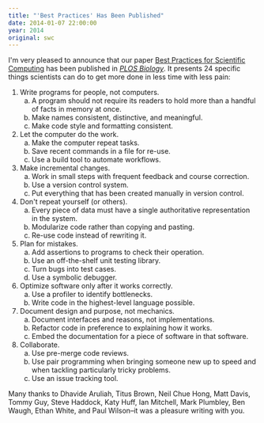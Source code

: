 ```yaml
---
title: "'Best Practices' Has Been Published"
date: 2014-01-07 22:00:00
year: 2014
original: swc
---
```

<p>
  I'm very pleased to announce that our paper
  <a href="http://www.plosbiology.org/article/info%3Adoi%2F10.1371%2Fjournal.pbio.1001745">Best Practices for Scientific Computing</a>
  has been published in <a href="http://www.plosbiology.org/"><cite>PLOS Biology</cite></a>.
  It presents 24 specific things scientists can do to get more done in less time with less pain:
</p>
<ol>
  <li>Write programs for people, not computers.
    <ol type="a">
      <li>A program should not require its readers to hold more than a handful of facts in memory at once.</li>
      <li>Make names consistent, distinctive, and meaningful.</li>
      <li>Make code style and formatting consistent.</li>
    </ol>
  </li>
  <li>Let the computer do the work.
    <ol type="a">
      <li>Make the computer repeat tasks.</li>
      <li>Save recent commands in a file for re-use.</li>
      <li>Use a build tool to automate workflows.</li>
    </ol>
  </li>
  <li>Make incremental changes.
    <ol type="a">
      <li>Work in small steps with frequent feedback and course correction.</li>
      <li>Use a version control system.</li>
      <li>Put everything that has been created manually in version control.</li>
    </ol>
  </li>
  <li>Don't repeat yourself (or others).
    <ol type="a">
      <li>Every piece of data must have a single authoritative representation in the system.</li>
      <li>Modularize code rather than copying and pasting.</li>
      <li>Re-use code instead of rewriting it.</li>
    </ol>
  </li>
  <li>Plan for mistakes.
    <ol type="a">
      <li>Add assertions to programs to check their operation.</li>
      <li>Use an off-the-shelf unit testing library.</li>
      <li>Turn bugs into test cases.</li>
      <li>Use a symbolic debugger.</li>
    </ol>
  </li>
  <li>Optimize software only after it works correctly.
    <ol type="a">
      <li>Use a profiler to identify bottlenecks.</li>
      <li>Write code in the highest-level language possible.</li>
    </ol>
  </li>
  <li>Document design and purpose, not mechanics.
    <ol type="a">
      <li>Document interfaces and reasons, not implementations.</li>
      <li>Refactor code in preference to explaining how it works.</li>
      <li>Embed the documentation for a piece of software in that software.</li>
    </ol>
  </li>
  <li>Collaborate.
    <ol type="a">
      <li>Use pre-merge code reviews.</li>
      <li>Use pair programming when bringing someone new up to speed and when tackling particularly tricky problems.</li>
      <li>Use an issue tracking tool.</li>
    </ol>
  </li>
</ol>
<p>
  Many thanks to
  Dhavide Aruliah,
  Titus Brown,
  Neil Chue Hong,
  Matt Davis,
  Tommy Guy,
  Steve Haddock,
  Katy Huff,
  Ian Mitchell,
  Mark Plumbley,
  Ben Waugh,
  Ethan White,
  and Paul Wilson–it was a pleasure writing with you.
</p>
